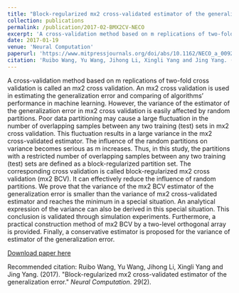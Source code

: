 ```yaml
---
title: "Block-regularized mx2 cross-validated estimator of the generalization error"
collection: publications
permalink: /publication/2017-02-BMX2CV-NECO
excerpt: 'A cross-validation method based on m replications of two-fold cross validation is called an mx2 cross validation. An mx2 cross validation is used in estimating the generalization error and comparing of algorithms’ performance in machine learning. However, the variance of the estimator of the generalization error in mx2 cross validation is easily affected by random partitions. Poor data partitioning may cause a large fluctuation in the number of overlapping samples between any two training (test) sets in mx2 cross validation. This fluctuation results in a large variance in the mx2 cross-validated estimator. The influence of the random partitions on variance becomes serious as m increases. Thus, in this study, the partitions with a restricted number of overlapping samples between any two training (test) sets are defined as a block-regularized partition set. The corresponding cross validation is called block-regularized mx2 cross validation (mx2 BCV). It can effectively reduce the influence of random partitions. We prove that the variance of the mx2 BCV estimator of the generalization error is smaller than the variance of mx2 cross-validated estimator and reaches the minimum in a special situation. An analytical expression of the variance can also be derived in this special situation. This conclusion is validated through simulation experiments. Furthermore, a practical construction method of mx2 BCV by a two-level orthogonal array is provided. Finally, a conservative estimator is proposed for the variance of estimator of the generalization error.'
date: 2017-01-19
venue: 'Neural Computation'
paperurl: 'https://www.mitpressjournals.org/doi/abs/10.1162/NECO_a_00923'
citation: 'Ruibo Wang, Yu Wang, Jihong Li, Xingli Yang and Jing Yang. (2017). &quot;Block-regularized mx2 cross-validated estimator of the generalization error.&quot; <i>Neural Computation</i>. 29(2).'
---
```

A cross-validation method based on m replications of two-fold cross validation is called an mx2 cross validation. An mx2 cross validation is used in estimating the generalization error and comparing of algorithms’ performance in machine learning. However, the variance of the estimator of the generalization error in mx2 cross validation is easily affected by random partitions. Poor data partitioning may cause a large fluctuation in the number of overlapping samples between any two training (test) sets in mx2 cross validation. This fluctuation results in a large variance in the mx2 cross-validated estimator. The influence of the random partitions on variance becomes serious as m increases. Thus, in this study, the partitions with a restricted number of overlapping samples between any two training (test) sets are defined as a block-regularized partition set. The corresponding cross validation is called block-regularized mx2 cross validation (mx2 BCV). It can effectively reduce the influence of random partitions. We prove that the variance of the mx2 BCV estimator of the generalization error is smaller than the variance of mx2 cross-validated estimator and reaches the minimum in a special situation. An analytical expression of the variance can also be derived in this special situation. This conclusion is validated through simulation experiments. Furthermore, a practical construction method of mx2 BCV by a two-level orthogonal array is provided. Finally, a conservative estimator is proposed for the variance of estimator of the generalization error.

[Download paper here](https://doi.org/10.1162/NECO_a_00923)

Recommended citation: Ruibo Wang, Yu Wang, Jihong Li, Xingli Yang and Jing Yang. (2017). "Block-regularized mx2 cross-validated estimator of the generalization error." <i>Neural Computation</i>. 29(2).